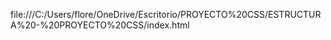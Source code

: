 file:///C:/Users/flore/OneDrive/Escritorio/PROYECTO%20CSS/ESTRUCTURA%20-%20PROYECTO%20CSS/index.html
